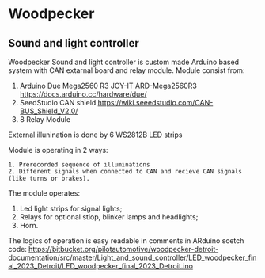 # Woodpecker 
## Sound and light controller

Woodpecker Sound and light controller is custom made Arduino based system with CAN extarnal board and relay module.
Module consist from: 

1. Arduino Due Mega2560 R3 JOY-IT ARD-Mega2560R3 https://docs.arduino.cc/hardware/due/
2. SeedStudio CAN shield https://wiki.seeedstudio.com/CAN-BUS_Shield_V2.0/
3. 8 Relay Module 

External illunination is done by 6 WS2812B LED strips

Module is operating in 2 ways:
```
1. Prerecorded sequence of illuminations
2. Different signals when connected to CAN and recieve CAN signals (like turns or brakes).
```
The module operates:
1. Led light strips for signal lights;
2. Relays for optional stiop, blinker lamps and headlights;
3. Horn.

The logics of operation is easy readable in comments in ARduino scetch code: https://bitbucket.org/pilotautomotive/woodpecker-detroit-documentation/src/master/Light_and_sound_controller/LED_woodpecker_final_2023_Detroit/LED_woodpecker_final_2023_Detroit.ino